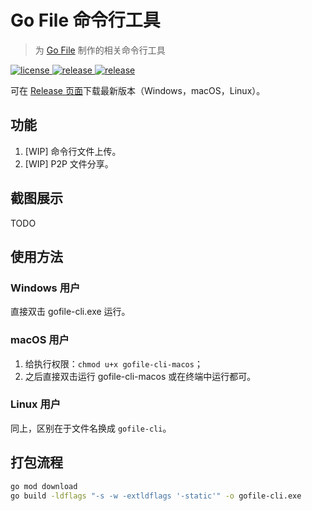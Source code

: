 # Go File 命令行工具
> 为 [Go File](https://github.com/songquanpeng/go-file) 制作的相关命令行工具

<p>
  <a href="https://raw.githubusercontent.com/songquanpeng/gofile-cli/main/LICENSE">
    <img src="https://img.shields.io/github/license/songquanpeng/gofile-cli?color=brightgreen" alt="license">
  </a>
  <a href="https://github.com/songquanpeng/gofile-cli/releases/latest">
    <img src="https://img.shields.io/github/v/release/songquanpeng/gofile-cli?color=brightgreen&include_prereleases" alt="release">
  </a>
  <a href="https://github.com/songquanpeng/gofile-cli/releases/latest">
    <img src="https://img.shields.io/github/downloads/songquanpeng/gofile-cli/total?color=brightgreen&include_prereleases" alt="release">
  </a>
</p>

可在 [Release 页面](https://github.com/songquanpeng/gofile-cli/releases/latest)下载最新版本（Windows，macOS，Linux）。


## 功能
1. [WIP] 命令行文件上传。
2. [WIP] P2P 文件分享。

## 截图展示
TODO

## 使用方法
### Windows 用户
直接双击 gofile-cli.exe 运行。

### macOS 用户
1. 给执行权限：`chmod u+x gofile-cli-macos`；
2. 之后直接双击运行 gofile-cli-macos 或在终端中运行都可。

### Linux 用户
同上，区别在于文件名换成 `gofile-cli`。

## 打包流程
```bash
go mod download
go build -ldflags "-s -w -extldflags '-static'" -o gofile-cli.exe
```